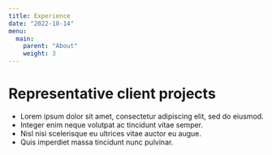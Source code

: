 ```yaml
---
title: Experience
date: "2022-10-14"
menu:
  main:
    parent: "About"
    weight: 3
---
```


# Representative client projects

+ Lorem ipsum dolor sit amet, consectetur adipiscing elit, sed do eiusmod.
+ Integer enim neque volutpat ac tincidunt vitae semper.
+ Nisl nisi scelerisque eu ultrices vitae auctor eu augue.
+ Quis imperdiet massa tincidunt nunc pulvinar.